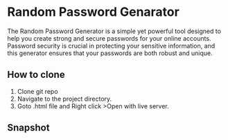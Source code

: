 # Random Password Genarator

The Random Password Generator is a simple yet powerful tool designed to help you create strong and secure passwords for your online accounts. Password security is crucial in protecting your sensitive information, and this generator ensures that your passwords are both robust and unique.

## How to clone
1. Clone git repo
2. Navigate to the project directory.
3. Goto .html file and Right click >Open with live server.


## Snapshot
